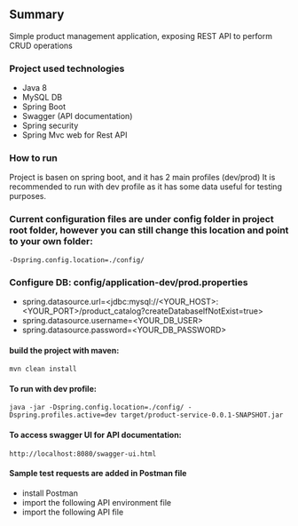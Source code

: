 ## Summary

Simple product management application, exposing REST API to perform CRUD operations

### Project used technologies
 - Java 8
 - MySQL DB
 - Spring Boot
 - Swagger (API documentation)
 - Spring security
 - Spring Mvc web for Rest API



### How to run

Project is basen on spring boot, and it has 2 main profiles (dev/prod)
It is recommended to run with dev profile as it has some data useful for testing purposes.

### Current configuration files are under config folder in project root folder, however you can still change this location and point to your own folder:
```
-Dspring.config.location=./config/
```
### Configure DB: config/application-dev/prod.properties

 - spring.datasource.url=<jdbc:mysql://<YOUR_HOST>:<YOUR_PORT>/product_catalog?createDatabaseIfNotExist=true>
 - spring.datasource.username=<YOUR_DB_USER> 
 - spring.datasource.password=<YOUR_DB_PASSWORD>

#### build the project with maven:

```
mvn clean install
```

#### To run with dev profile:

```
java -jar -Dspring.config.location=./config/ -Dspring.profiles.active=dev target/product-service-0.0.1-SNAPSHOT.jar
```

#### To access swagger UI for API documentation:

```
http://localhost:8080/swagger-ui.html
```

#### Sample test requests are added in Postman file
 - install Postman 
 - import the following API environment file <ProductManagement APIs.postman_environment.json>
 - import the following API file <ProductManagement APIs.postman_collection.json>
 